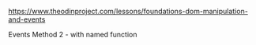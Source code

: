 https://www.theodinproject.com/lessons/foundations-dom-manipulation-and-events


Events
Method 2 - with named function